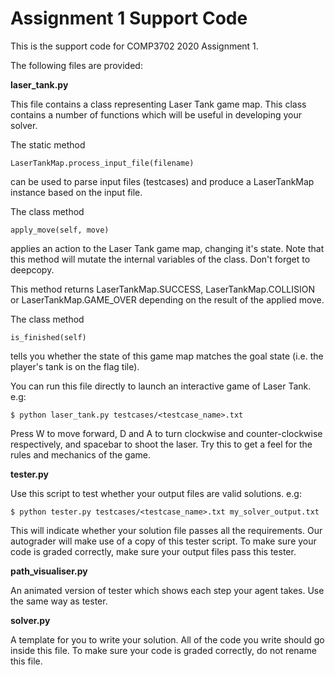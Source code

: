# Assignment 1 Support Code

This is the support code for COMP3702 2020 Assignment 1.

The following files are provided:

**laser_tank.py**

This file contains a class representing Laser Tank game map. This class contains a number of functions which will be useful in developing your solver.

The static method
~~~~~
LaserTankMap.process_input_file(filename)
~~~~~
can be used to parse input files (testcases) and produce a LaserTankMap instance based on the input file.

The class method
~~~~~
apply_move(self, move)
~~~~~
applies an action to the Laser Tank game map, changing it's state. Note that this method will mutate the internal variables of the class. Don't forget to deepcopy.

This method returns LaserTankMap.SUCCESS, LaserTankMap.COLLISION or LaserTankMap.GAME_OVER depending on the result of the applied move.

The class method
~~~~~
is_finished(self)
~~~~~
tells you whether the state of this game map matches the goal state (i.e. the player's tank is on the flag tile).

You can run this file directly to launch an interactive game of Laser Tank. e.g:
~~~~~
$ python laser_tank.py testcases/<testcase_name>.txt
~~~~~
Press W to move forward, D and A to turn clockwise and counter-clockwise respectively, and spacebar to shoot the laser. Try this to get a feel for the rules and mechanics of the game.

**tester.py**

Use this script to test whether your output files are valid solutions. e.g:
~~~~~
$ python tester.py testcases/<testcase_name>.txt my_solver_output.txt
~~~~~
This will indicate whether your solution file passes all the requirements. Our autograder will make use of a copy of this tester script. To make sure your code is graded correctly, make sure your output files pass this tester.

**path_visualiser.py**

An animated version of tester which shows each step your agent takes. Use the same way as tester.

**solver.py**

A template for you to write your solution. All of the code you write should go inside this file. To make sure your code is graded correctly, do not rename this file.
